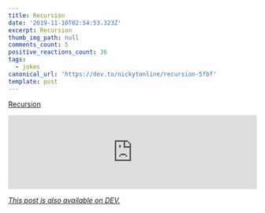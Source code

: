 ```yaml
---
title: Recursion
date: '2019-11-10T02:54:53.323Z'
excerpt: Recursion
thumb_img_path: null
comments_count: 5
positive_reactions_count: 36
tags:
  - jokes
canonical_url: 'https://dev.to/nickytonline/recursion-5fbf'
template: post
---
```


[Recursion](https://dev.to/nickytonline/recursion-5fbf)

<iframe class="liquidTag" src="https://dev.to/embed/instagram?args=B4qzQvlpN1g" style="border: 0; width: 100%;"></iframe>

_[This post is also available on DEV.](https://dev.to/nickytonline/recursion-5fbf)_

<script>
const parent = document.getElementsByTagName('head')[0];
const script = document.createElement('script');
script.type = 'text/javascript';
script.src = 'https://cdnjs.cloudflare.com/ajax/libs/iframe-resizer/4.1.1/iframeResizer.min.js';
script.charset = 'utf-8';
script.onload = function() {
    window.iFrameResize({}, '.liquidTag');
};
parent.appendChild(script);
</script>
